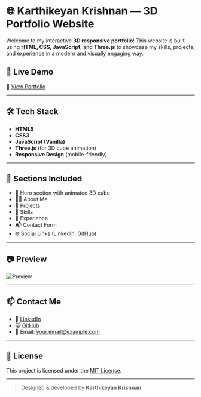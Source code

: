 # 🌐 Karthikeyan Krishnan — 3D Portfolio Website

Welcome to my interactive **3D responsive portfolio**! This website is built using **HTML, CSS, JavaScript**, and **Three.js** to showcase my skills, projects, and experience in a modern and visually engaging way.

## 🚀 Live Demo

🔗 [View Portfolio](https://your-username.github.io/portfolio/)

---

## 🛠️ Tech Stack

- **HTML5**
- **CSS3**
- **JavaScript (Vanilla)**
- **Three.js** (for 3D cube animation)
- **Responsive Design** (mobile-friendly)

---

## 📂 Sections Included

- 🎯 Hero section with animated 3D cube
- 👨‍💻 About Me
- 📁 Projects
- 🧠 Skills
- 🧳 Experience
- 📬 Contact Form
- 🌐 Social Links (LinkedIn, GitHub)

---

## 📷 Preview

![Preview](https://your-screenshot-url-or-gif)

---

## 📫 Contact Me

- 💼 [LinkedIn](https://linkedin.com/in/your-profile)
- 🐱 [GitHub](https://github.com/your-username)
- 📧 Email: your.email@example.com

---

## 📜 License

This project is licensed under the [MIT License](LICENSE).

---

> Designed & developed by **Karthikeyan Krishnan**
